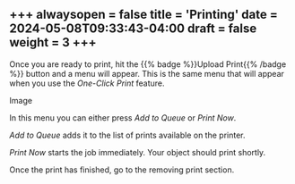 +++
alwaysopen = false
title = 'Printing'
date = 2024-05-08T09:33:43-04:00
draft = false
weight = 3
+++
--- 

Once you are ready to print, hit the {{% badge %}}Upload Print{{% /badge %}} button and a menu will appear. This is the same menu that will appear when you use the *One-Click Print* feature.

Image

In this menu you can either press *Add to Queue* or *Print Now*.

*Add to Queue* adds it to the list of prints available on the printer.

*Print Now* starts the job immediately. Your object should print shortly.

Once the print has finished, go to the removing print section.